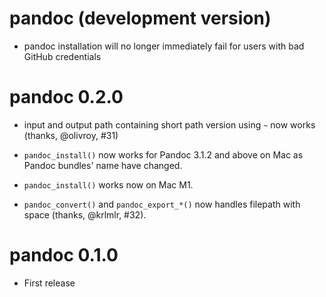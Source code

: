 # pandoc (development version)

-   pandoc installation will no longer immediately fail for users with bad 
    GitHub credentials

# pandoc 0.2.0

-   input and output path containing short path version using `~` now works (thanks, @olivroy, #31)

-   `pandoc_install()` now works for Pandoc 3.1.2 and above on Mac as Pandoc bundles' name have changed.

-   `pandoc_install()` works now on Mac M1.

-   `pandoc_convert()` and `pandoc_export_*()` now handles filepath with space (thanks, @krlmlr, #32).

# pandoc 0.1.0

-   First release
